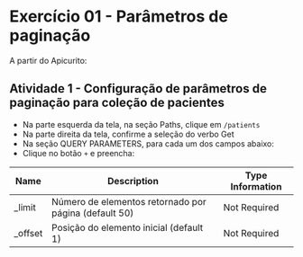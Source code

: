 # Exercício 01 - Parâmetros de paginação

A partir do Apicurito:

## Atividade 1 - Configuração de parâmetros de paginação para coleção de pacientes

* Na parte esquerda da tela, na seção Paths, clique em `/patients`
* Na parte direita da tela, confirme a seleção do verbo Get
* Na seção QUERY PARAMETERS, para cada um dos campos abaixo:
* Clique no botão `+` e preencha:

Name | Description | Type Information
-----|-------------|-----------------
_limit | Número de elementos retornado por página (default 50) | Not Required | Integer as Integer
_offset | Posição do elemento inicial (default 1) | Not Required | Integer as Integer
